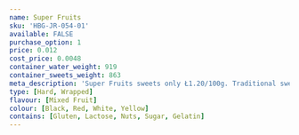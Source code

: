 ```yaml
---
name: Super Fruits
sku: 'HBG-JR-054-01'
available: FALSE
purchase_option: 1
price: 0.012
cost_price: 0.0048
container_water_weight: 919
container_sweets_weight: 863
meta_description: 'Super Fruits sweets only Ł1.20/100g. Traditional sweets and more at Humbugs Confectionery Store. Specialists in satisfying your sweet tooth!'
type: [Hard, Wrapped]
flavour: [Mixed Fruit]
colour: [Black, Red, White, Yellow]
contains: [Gluten, Lactose, Nuts, Sugar, Gelatin]
---
```


